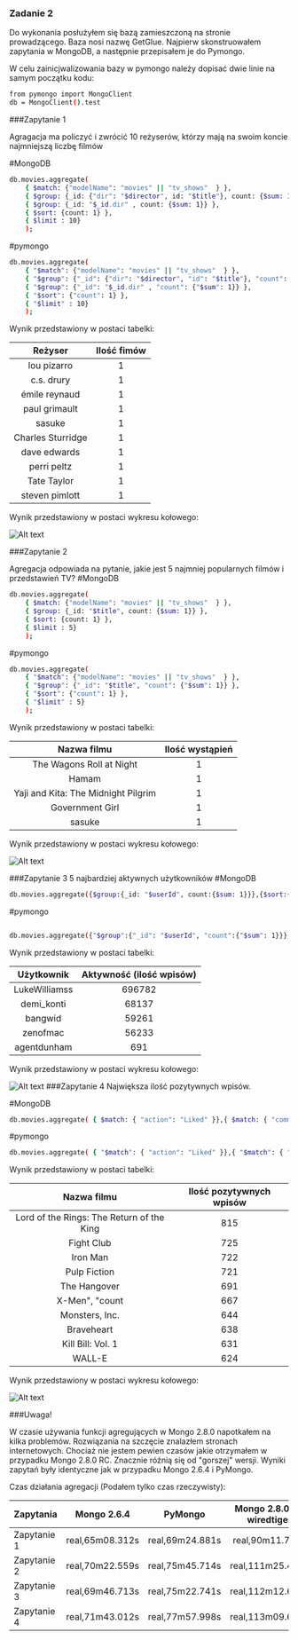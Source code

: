 ### Zadanie 2
Do wykonania posłużyłem się bazą zamieszczoną na stronie prowadzącego. Baza nosi nazwę GetGlue. Najpierw skonstruowałem zapytania w MongoDB, a następnie przepisałem je do Pymongo.

W celu zainicjwalizowania bazy w pymongo należy dopisać dwie linie na samym początku kodu:

```sh
from pymongo import MongoClient
db = MongoClient().test
```
###Zapytanie 1

Agragacja ma policzyć i zwrócić 10 reżyserów, którzy mają na swoim koncie najmniejszą liczbę filmów

#MongoDB
```sh
db.movies.aggregate(
    { $match: {"modelName": "movies" || "tv_shows"  } },
    { $group: {_id: {"dir": "$director", id: "$title"}, count: {$sum: 1}} },
    { $group: {_id: "$_id.dir" , count: {$sum: 1}} },
    { $sort: {count: 1} },
    { $limit : 10}
    );
```

#pymongo
```sh
db.movies.aggregate(
    { "$match": {"modelName": "movies" || "tv_shows"  } },
    { "$group": {"_id": {"dir": "$director", "id": "$title"}, "count": {"$sum": 1}} },
    { "$group": {"_id": "$_id.dir" , "count": {"$sum": 1}} },
    { "$sort": {"count": 1} },
    { "$limit" : 10}
    );
```
Wynik przedstawiony w postaci tabelki:

|      Reżyser      | Ilość fimów |
|:-----------------:|:-----------:|
| lou pizarro       |      1      |
| c.s. drury        |      1      |
| émile reynaud     |      1      |
| paul grimault     |      1      |
| sasuke            |      1      |
| Charles Sturridge |      1      |
| dave edwards      |      1      |
| perri peltz       |      1      |
| Tate Taylor       |      1      |
| steven pimlott    |      1      |

Wynik przedstawiony w postaci wykresu kołowego:

![Alt text](https://raw.githubusercontent.com/adrozdowski/NoSQL/master/Images/Zadanie2Zapytanie1.jpg)

  


###Zapytanie 2


Agregacja odpowiada na pytanie, jakie jest 5 najmniej popularnych filmów i przedstawień TV?
#MongoDB
```sh
db.movies.aggregate(
    { $match: {"modelName": "movies" || "tv_shows"  } },
    { $group: {_id: "$title", count: {$sum: 1}} },
    { $sort: {count: 1} },
    { $limit : 5}
    );	
  ```  
#pymongo
```sh
db.movies.aggregate(
    { "$match": {"modelName": "movies" || "tv_shows"  } },
    { "$group": {"_id": "$title", "count": {"$sum": 1}} },
    { "$sort": {"count": 1} },
    { "$limit" : 5}
    );	
```
Wynik przedstawiony w postaci tabelki:

|             Nazwa filmu             | Ilość wystąpień |
|:-----------------------------------:|:---------------:|
| The Wagons Roll at Night            |        1        |
| Hamam                               |        1        |
| Yaji and Kita: The Midnight Pilgrim |        1        |
| Government Girl                     |        1        |
| sasuke                              |        1        |

Wynik przedstawiony w postaci wykresu kołowego:

![Alt text](https://raw.githubusercontent.com/adrozdowski/NoSQL/master/Images/Zadanie2Zapytanie2.jpg)

###Zapytanie 3
5 najbardziej aktywnych użytkowników
#MongoDB
```sh
db.movies.aggregate({$group:{_id: "$userId", count:{$sum: 1}}},{$sort:{count: -1}},{$limit: 5});
```
#pymongo
```sh

db.movies.aggregate({"$group":{"_id": "$userId", "count":{"$sum": 1}}},{"$sort":{"count": -1}},{"$limit": 5});
```
Wynik przedstawiony w postaci tabelki:

|   Użytkownik  | Aktywność (ilość wpisów) |
|:-------------:|:------------------------:|
| LukeWilliamss |          696782          |
|   demi_konti  |           68137          |
|    bangwid    |           59261          |
|    zenofmac   |           56233          |
|  agentdunham  |            691           |

Wynik przedstawiony w postaci wykresu kołowego:

![Alt text](https://raw.githubusercontent.com/adrozdowski/NoSQL/master/Images/Zadanie2Zapytanie3.jpg)
###Zapytanie 4
Największa ilość pozytywnych wpisów.

#MongoDB
```sh
db.movies.aggregate( { $match: { "action": "Liked" }},{ $match: { "comment": {$ne: ""} } }, { $group: { _id: "$title", count: {$sum: 1} } }, { $sort: { count: -1 } }, { $limit: 10 } );

```
#pymongo
```sh
db.movies.aggregate( { "$match": { "action": "Liked" }},{ "$match": { "comment": {"$ne": ""} } }, { "$group": { "_id": "$title", "count": {"$sum": 1} } }, { "$sort": { "count": -1 } }, { "$limit": 10 } );

```

Wynik przedstawiony w postaci tabelki:

|                Nazwa filmu                | Ilość pozytywnych wpisów |
|:-----------------------------------------:|:------------------------:|
| Lord of the Rings: The Return of the King |            815           |
|                 Fight Club                |            725           |
|                  Iron Man                 |            722           |
|                Pulp Fiction               |            721           |
|                The Hangover               |            691           |
|               X-Men", "count              |            667           |
|               Monsters, Inc.              |            644           |
|                 Braveheart                |            638           |
|             Kill Bill: Vol. 1             |            631           |
|                   WALL-E                  |            624           |

Wynik przedstawiony w postaci wykresu kołowego:

![Alt text](https://raw.githubusercontent.com/adrozdowski/NoSQL/master/Images/Zadanie2Zapytanie4.jpg)

###Uwaga! 

W czasie używania funkcji agregujących w Mongo 2.8.0 napotkałem na kilka problemów. Rozwiązania na szczęcie znalazłem stronach internetowych. Chociaż nie jestem pewien czasów jakie otrzymałem w przypadku Mongo 2.8.0 RC. Znacznie róźnią się od "gorszej" wersji. Wyniki zapytań były identyczne jak w przypadku Mongo 2.6.4 i PyMongo.

Czas działania agregacji (Podałem tylko czas rzeczywisty):

| Zapytania   |   Mongo 2.6.4   |     PyMongo     |  Mongo 2.8.0 RC wiredtiger |
|-------------|:---------------:|:---------------:|:----------------:|
| Zapytanie 1 | real,65m08.312s | real,69m24.881s | real,90m11.756s  |
| Zapytanie 2 | real,70m22.559s | real,75m45.714s | real,111m25.483s |
| Zapytanie 3 | real,69m46.713s | real,75m22.741s | real,112m12.649s |
| Zapytanie 4 | real,71m43.012s | real,77m57.998s | real,113m09.652s |




